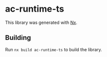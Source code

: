 # ac-runtime-ts

This library was generated with [Nx](https://nx.dev).

## Building

Run `nx build ac-runtime-ts` to build the library.
